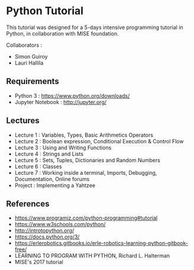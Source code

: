 # Python Tutorial

This tutorial was designed for a 5-days intensive programming tutorial in Python, in collaboration with MISE foundation.

Collaborators :
- Simon Guiroy
- Lauri Hallila

## Requirements

- Python 3 : https://www.python.org/downloads/
- Jupyter Notebook : http://jupyter.org/

## Lectures

- Lecture 1 : Variables, Types, Basic Arithmetics Operators
- Lecture 2 : Boolean expression, Conditional Execution & Control Flow
- Lecture 3 : Using and Writing Functions
- Lecture 4 : Strings and Lists
- Lecture 5 : Sets, Tuples, Dictionaries and Random Numbers
- Lecture 6 : Classes
- Lecture 7 : Working inside a terminal, Imports, Debugging, Documentation, Online forums
- Project : Implementing a Yahtzee

## References

- https://www.programiz.com/python-programming#tutorial
- https://www.w3schools.com/python/
- http://introtopython.org/
- https://docs.python.org/3/
- https://erlerobotics.gitbooks.io/erle-robotics-learning-python-gitbook-free/
- LEARNING TO PROGRAM WITH PYTHON, Richard L. Halterman
- MISE's 2017 tutorial


